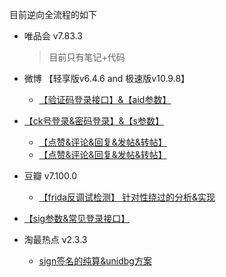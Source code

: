 目前逆向全流程的如下

- 唯品会   v7.83.3

  > 目前只有笔记+代码





- 微博 【轻享版v6.4.6 and  极速版v10.9.8】

  - [【验证码登录接口】&【aid参数】](https://www.bilibili.com/video/BV17Xj2zHEKX/)
- [【ck号登录&密码登录】&【s参数】](https://www.bilibili.com/video/BV1Cej9z2EWd/)
  - [【点赞&评论&回复&发帖&转帖】](https://www.bilibili.com/video/BV1kBjdzQEnz/)
  - [【点赞&评论&回复&发帖&转帖】](https://www.bilibili.com/video/BV1usjdzaEG3/)
  
  
  
- 豆瓣 v7.100.0

  - [【frida反调试检测】 针对性绕过的分析&实现](https://www.bilibili.com/video/BV1gd7GzLEEM)
- [【sig参数&常见登录接口】](https://www.bilibili.com/video/BV1Wx7czKEkt)



- 淘最热点 v2.3.3
  - [ sign签名的纯算&unidbg方案](https://www.bilibili.com/video/BV1E67AzeEhM)

